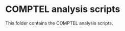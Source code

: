 COMPTEL analysis scripts
========================

This folder contains the COMPTEL analysis scripts.
